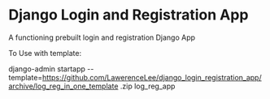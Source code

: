 # Django Login and Registration App
A functioning prebuilt login and registration Django App

To Use with template:

django-admin startapp --template=https://github.com/LawerenceLee/django_login_registration_app/archive/log_reg_in_one_template .zip log_reg_app
